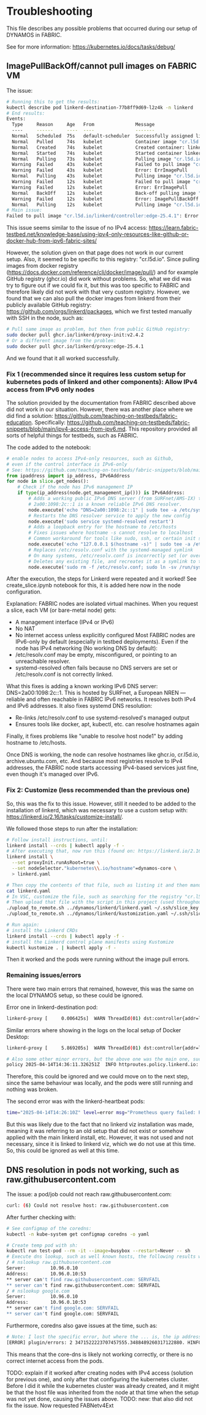 # Troubleshooting
This file describes any possible problems that occurred during our setup of DYNAMOS in FABRIC.

See for more information: https://kubernetes.io/docs/tasks/debug/


## ImagePullBackOff/cannot pull images on FABRIC VM
The issue:
```sh
# Running this to get the results:
kubectl describe pod linkerd-destination-77b8ff9d69-l2z4k -n linkerd
# End results:
Events:
  Type     Reason     Age   From               Message
  ----     ------     ----  ----               -------
  Normal   Scheduled  75s   default-scheduler  Successfully assigned linkerd/linkerd-destination-7cb9f86857-zf4dq to dynamos-core
  Normal   Pulled     74s   kubelet            Container image "cr.l5d.io/linkerd/proxy-init:v2.4.2" already present on machine
  Normal   Created    74s   kubelet            Created container: linkerd-init
  Normal   Started    74s   kubelet            Started container linkerd-init
  Normal   Pulling    73s   kubelet            Pulling image "cr.l5d.io/linkerd/proxy:edge-25.4.1"
  Warning  Failed     43s   kubelet            Failed to pull image "cr.l5d.io/linkerd/proxy:edge-25.4.1": Error response from daemon: Get "https://cr.l5d.io/v2/": net/http: TLS handshake timeout
  Warning  Failed     43s   kubelet            Error: ErrImagePull
  Normal   Pulling    43s   kubelet            Pulling image "cr.l5d.io/linkerd/controller:edge-25.4.1"
  Warning  Failed     12s   kubelet            Failed to pull image "cr.l5d.io/linkerd/controller:edge-25.4.1": Error response from daemon: Get "https://cr.l5d.io/v2/": net/http: TLS handshake timeout
  Warning  Failed     12s   kubelet            Error: ErrImagePull
  Normal   BackOff    12s   kubelet            Back-off pulling image "cr.l5d.io/linkerd/controller:edge-25.4.1"
  Warning  Failed     12s   kubelet            Error: ImagePullBackOff
  Normal   Pulling    12s   kubelet            Pulling image "cr.l5d.io/linkerd/policy-controller:edge-25.4.1"
# Main issue:
Failed to pull image "cr.l5d.io/linkerd/controller:edge-25.4.1": Error response from daemon: Get "https://cr.l5d.io/v2/": net/http: TLS handshake timeout
```
This issue seems similar to the issue of no IPv4 access: https://learn.fabric-testbed.net/knowledge-base/using-ipv4-only-resources-like-github-or-docker-hub-from-ipv6-fabric-sites/

However, the solution given on that page does not work in our current setup. Also, it seemed to be specific to this registry: "cr.l5d.io". Since pulling images from docker registry (https://docs.docker.com/reference/cli/docker/image/pull/) and for example GitHub registry (ghcr.io) did work without problems. So, what we did was try to figure out if we could fix it, but this was too specific to FABRIC and therefore likely did not work with that very custom registry. However, we found that we can also pull the docker images from linkerd from their publicly available GitHub registry: https://github.com/orgs/linkerd/packages, which we first tested manually with SSH in the node, such as:
```sh
# Pull same image as problem, but then from public GitHub registry:
sudo docker pull ghcr.io/linkerd/proxy-init:v2.4.2
# Or a different image from the problem:
sudo docker pull ghcr.io/linkerd/proxy:edge-25.4.1
```
And we found that it all worked successfully. 

### Fix 1 (recommended since it requires less custom setup for kubernetes pods of linkerd and other components): Allow IPv4 access from IPv6 only nodes
The solution provided by the documentation from FABRIC described above did not work in our situation. However, there was another place where we did find a solution: https://github.com/teaching-on-testbeds/fabric-education. Specifically: https://github.com/teaching-on-testbeds/fabric-snippets/blob/main/ipv4-access-from-ipv6.md. This repository provided all sorts of helpful things for testbeds, such as FABRIC.

The code added to the notebook:
```py
# enable nodes to access IPv4-only resources, such as Github,
# even if the control interface is IPv6-only
# See: https://github.com/teaching-on-testbeds/fabric-snippets/blob/main/ipv4-access-from-ipv6.md
from ipaddress import ip_address, IPv6Address
for node in slice.get_nodes():
    # Check if the node has IPv6 management IP
    if type(ip_address(node.get_management_ip())) is IPv6Address:
        # Adds a working public IPv6 DNS server (from SURFnet/AMS-IX) to the systemd-resolved config file:
        # 2a00:1098:2c::1 is a known reliable IPv6 DNS resolver.
        node.execute('echo "DNS=2a00:1098:2c::1" | sudo tee -a /etc/systemd/resolved.conf')
        # Restarts the DNS resolver service to apply the new config
        node.execute('sudo service systemd-resolved restart')
        # Adds a loopback entry for the hostname to /etc/hosts
        # Fixes issues where hostname -s cannot resolve to localhost
        # Common workaround for tools like sudo, ssh, or certain init systems that rely on hostname resolution
        node.execute('echo "127.0.0.1 $(hostname -s)" | sudo tee -a /etc/hosts')
        # Replaces /etc/resolv.conf with the systemd-managed symlink
        # On many systems, /etc/resolv.conf is incorrectly set (or overwritten by cloud-init). This command:
        # Deletes any existing file, and recreates it as a symlink to the correct DNS config managed by systemd-resolved
        node.execute('sudo rm -f /etc/resolv.conf; sudo ln -sv /run/systemd/resolve/resolv.conf /etc/resolv.conf')
```
After the execution, the steps for Linkerd were repeated and it worked! See create_slice.ipynb notebook for this, it is added here now in the node configuration.

Explanation:
FABRIC nodes are isolated virtual machines. When you request a slice, each VM (or bare-metal node) gets:
- A management interface (IPv4 or IPv6)
- No NAT
- No internet access unless explicitly configured
Most FABRIC nodes are IPv6-only by default (especially in testbed deployments). Even if the node has IPv4 networking (No working DNS by default):
- /etc/resolv.conf may be empty, misconfigured, or pointing to an unreachable resolver.
- systemd-resolved often fails because no DNS servers are set or /etc/resolv.conf is not correctly linked.

What this fixes is adding a known working IPv6 DNS server: DNS=2a00:1098:2c::1. This is hosted by SURFnet, a European NREN — reliable and often reachable in FABRIC IPv6 networks. It resolves both IPv4 and IPv6 addresses. It also fixes systemd DNS resolution:
- Re-links /etc/resolv.conf to use systemd-resolved's managed output
- Ensures tools like docker, apt, kubectl, etc. can resolve hostnames again

Finally, it fixes problems like "unable to resolve host node1" by adding hostname to /etc/hosts.

Once DNS is working, the node can resolve hostnames like ghcr.io, cr.l5d.io, archive.ubuntu.com, etc. And because most registries resolve to IPv4 addresses, the FABRIC node starts accessing IPv4-based services just fine, even though it's managed over IPv6.

### Fix 2: Customize (less recommended than the previous one)
So, this was the fix to this issue. However, still it needed to be added to the installation of linkerd, which was necessary to use a custom setup with: https://linkerd.io/2.16/tasks/customize-install/.

We followed those steps to run after the installation:
```sh
# Follow install instructions, until:
linkerd install --crds | kubectl apply -f -
# After executing that, now run this (found on: https://linkerd.io/2.16/tasks/customize-install/):
linkerd install \
  --set proxyInit.runAsRoot=true \
  --set nodeSelector."kubernetes\\.io/hostname"=dynamos-core \
  > linkerd.yaml

# Then copy the contents of that file, such as listing it and then manually copying that and pasting it in VSC in linkerd.yaml for example:
cat linkerd.yaml
# In VSC, customize the file, such as searching for the registry "cr.l5d.io" and replacing it with the corresponding images from the public GitHub repository.
# Then upload that file with the script in this project (used throughout the README.md in this folder), such as (replace IP of course in the ssh_config file below if necessary):
./upload_to_remote.sh ../dynamos/linkerd/linkerd.yaml ~/.ssh/slice_key ../fabric_config/ssh_config_upload_script ubuntu dynamos-node "~/DYNAMOS"
./upload_to_remote.sh ../dynamos/linkerd/kustomization.yaml ~/.ssh/slice_key ../fabric_config/ssh_config_upload_script ubuntu dynamos-node "~/DYNAMOS"

# Run again:
# install the Linkerd CRDs
linkerd install --crds | kubectl apply -f -
# install the Linkerd control plane manifests using Kustomize
kubectl kustomize . | kubectl apply -f -
```
Then it worked and the pods were running without the image pull errors.

### Remaining issues/errors
There were two main errors that remained, however, this was the same on the local DYNAMOS setup, so these could be ignored.

Error one in linkerd-destination pod:
```sh
linkerd-proxy [     0.006425s]  WARN ThreadId(01) dst:controller{addr=localhost:8086}:endpoint{addr=127.0.0.1:8086}: linkerd_reconnect: Failed to connect error=endpoint 127.0.0.1:8086: Connection refused ( ││ os error 111) error.sources=[Connection refused (os error 111)]
```
Similar errors where showing in the logs on the local setup of Docker Desktop:
```sh
linkerd-proxy [     5.869205s]  WARN ThreadId(01) dst:controller{addr=localhost:8086}:endpoint{addr=127.0.0.1:8086}: linkerd_reconnect: Failed to connect error=endpoint 127.0.0.1:8086: Connection refused ( ││ os error 111) error.sources=[Connection refused (os error 111)] 

# Also some other minor errors, but the above one was the main one, such as:
policy 2025-04-14T14:36:11.326251Z  INFO httproutes.policy.linkerd.io: kubert::errors: stream failed error=error returned by apiserver during watch: The resourceVersion for the provided watch is too old.:  ││ Expired
```
Therefore, this could be ignored and we could move on to the next step, since the same behaviour was locally, and the pods were still running and nothing was broken.

The second error was with the linkerd-heartbeat pods:
```sh
time="2025-04-14T14:26:10Z" level=error msg="Prometheus query failed: Post \"http://prometheus.linkerd-viz.svc.cluster.local:9090/api/v1/query\": dial tcp: lookup prometheus.linkerd-viz.svc.cluster.local o ││ n 10.96.0.10:53: no such host"
```
But this was likely due to the fact that no linkerd viz installation was made, meaning it was referring to an old setup that did not exist or somehow applied with the main linkerd install, etc. However, it was not used and not necessary, since it is linked to linkerd viz, which we do not use at this time. So, this could be ignored as well at this time. 


## DNS resolution in pods not working, such as raw.githubusercontent.com
The issue: a pod/job could not reach raw.githubusercontent.com:
```sh
curl: (6) Could not resolve host: raw.githubusercontent.com 
``` 
After further checking with:
```sh
# See configmap of the coredns:
kubectl -n kube-system get configmap coredns -o yaml

# Create temp pod with sh:
kubectl run test-pod --rm -it --image=busybox --restart=Never -- sh
# Execute dns lookup, such as well known hosts, the following results were shown:
/ # nslookup raw.githubusercontent.com
Server:         10.96.0.10
Address:        10.96.0.10:53
** server can't find raw.githubusercontent.com: SERVFAIL
** server can't find raw.githubusercontent.com: SERVFAIL
/ # nslookup google.com
Server:         10.96.0.10
Address:        10.96.0.10:53
** server can't find google.com: SERVFAIL
** server can't find google.com: SERVFAIL
```
Furthermore, coredns also gave issues at the time, such as:
```sh
# Note: I lost the specific error, but where the ... is, the ip address was shown
[ERROR] plugin/errors: 2 3471522223707457555.3488489260317122880. HINFO: dial udp [2610:1e0:1700:202::3]:53: connect: network is unreachable
```
This means that the core-dns is likely not working correctly, or there is no correct internet access from the pods.

TODO: explain if it worked after creating nodes with IPv4 access (solution for previous one), and only after that configuring the kubernetes cluster. Before I did it while the kubernetes cluster was already created, and it might be that the host file was inherited from the node at that time when the setup was not yet done, causing the issues above.
TODO: new: that also did not fix the issue. Now requested FABNetv4Ext